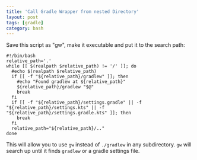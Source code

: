 ```yaml
---
title: 'Call Gradle Wrapper from nested Directory'
layout: post
tags: [gradle]
category: bash
---
```


Save this script as "gw", make it executable and put it to the search path: 

```
#!/bin/bash
relative_path='.'
while [[ $(realpath $relative_path) != '/' ]]; do
  #echo $(realpath $relative_path)
  if [[ -f "${relative_path}/gradlew" ]]; then
    #echo "Found gradlew at ${relative_path}"
    ${relative_path}/gradlew "$@"
    break
  fi
  if [[ -f "${relative_path}/settings.gradle" || -f "${relative_path}/settings.kts" || -f "${relative_path}/settings.gradle.kts" ]]; then
    break
  fi
  relative_path="${relative_path}/.."
done
```

This will allow you to use `gw` instead of `./gradlew` in any subdirectory. `gw` will search up until it finds `gradlew` or a gradle settings file.

